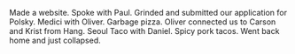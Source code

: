 Made a website. Spoke with Paul. Grinded and submitted our application for Polsky. Medici with Oliver. Garbage pizza. Oliver connected us to Carson and Krist from Hang. Seoul Taco with Daniel. Spicy pork tacos. Went back home and just collapsed.
